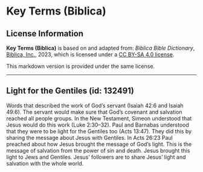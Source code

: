 # Key Terms (Biblica)

## License Information

**Key Terms (Biblica)** is based on and adapted from: _Biblica Bible Dictionary_, [Biblica, Inc.](https://www.biblica.com/), 2023, which is licensed under a [CC BY-SA 4.0 license](https://creativecommons.org/licenses/by-sa/4.0/legalcode.en).

This markdown version is provided under the same license.



--------------------------------

## Light for the Gentiles (id: 132491)

Words that described the work of God’s servant (Isaiah 42:6 and Isaiah 49:6\). The servant would make sure that God’s covenant and salvation reached all people groups. In the New Testament, Simeon understood that Jesus would do this work (Luke 2:30–32\). Paul and Barnabas understood that they were to be light for the Gentiles too (Acts 13:47\). They did this by sharing the message about Jesus with Gentiles. In Acts 26:23 Paul preached about how Jesus brought the message of God’s light. This is the message of salvation from the power of sin and death. Jesus brought this light to Jews and Gentiles. Jesus’ followers are to share Jesus’ light and salvation with the whole world.


